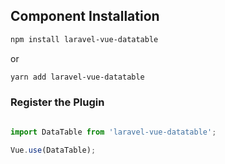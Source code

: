## Component Installation

```bash
npm install laravel-vue-datatable
```
or
```bash
yarn add laravel-vue-datatable
```

### Register the Plugin

```javascript

import DataTable from 'laravel-vue-datatable';

Vue.use(DataTable);
```